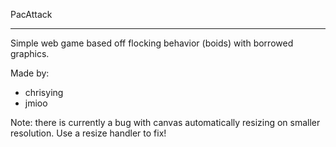 PacAttack

---

Simple web game based off flocking behavior (boids) with borrowed graphics.

Made by:
- chrisying
- jmioo


Note: there is currently a bug with canvas automatically resizing on smaller resolution. Use a resize handler to fix!
